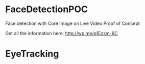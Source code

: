 FaceDetectionPOC
================

Face detection with Core Image on Live Video Proof of Concept

Get all the information here: http://wp.me/p1Ezsm-6C
# EyeTracking
